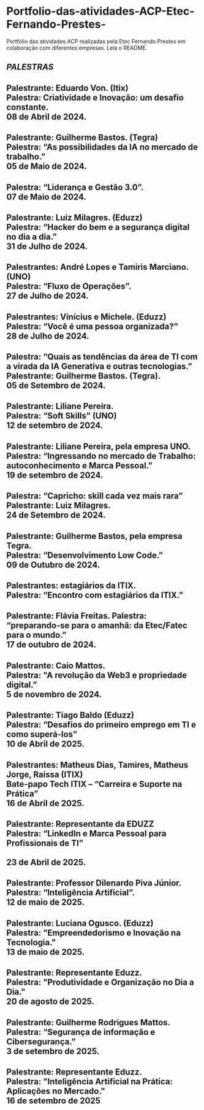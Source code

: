 # Portfolio-das-atividades-ACP-Etec-Fernando-Prestes-
Portfólio das atividades ACP realizadas pela Etec Fernando Prestes em colaboração com diferentes empresas. Leia o README.

*PALESTRAS*
-----------------------------------------------------------------------
Palestrante: Eduardo Von. (Itix)<br>
Palestra: Criatividade e Inovação: um desafio constante.<br>
08 de Abril de 2024.<br>
-----------------------------------------------------------------------
Palestrante: Guilherme Bastos. (Tegra)<br>
Palestra: “As possibilidades da IA no mercado de trabalho.”<br>
05 de Maio de 2024.<br>
-----------------------------------------------------------------------
Palestra: “Liderança e Gestão 3.0”.<br>
07 de Maio de 2024.<br>
-----------------------------------------------------------------------
Palestrante: Luiz Milagres. (Eduzz)<br>
Palestra: “Hacker do bem e a segurança digital no dia a dia.”<br>
31 de Julho de 2024.<br>
-----------------------------------------------------------------------
Palestrantes: André Lopes e Tamiris Marciano. (UNO)<br>
Palestra: “Fluxo de Operações”.<br>
27 de Julho de 2024.<br>
-----------------------------------------------------------------------
Palestrantes: Vinícius e Michele. (Eduzz)<br>
Palestra: “Você é uma pessoa organizada?”<br>
28 de Julho de 2024.<br>
-----------------------------------------------------------------------
Palestra: “Quais as tendências da área de TI com a virada da IA Generativa e outras tecnologias.”<br>
Palestrante: Guilherme Bastos. (Tegra).<br>
05 de Setembro de 2024.<br>
-----------------------------------------------------------------------
Palestrante: Liliane Pereira.<br>
Palestra: “Soft Skills” (UNO)<br>
12 de setembro de 2024.<br>
-----------------------------------------------------------------------
Palestrante: Liliane Pereira, pela empresa UNO.<br>
Palestra: “Ingressando no mercado de Trabalho: autoconhecimento e Marca Pessoal.”<br>
19 de setembro de 2024.<br>
-----------------------------------------------------------------------
Palestra: “Capricho: skill cada vez mais rara”<br>
Palestrante: Luiz Milagres.<br>
24 de Setembro de 2024.<br>
-----------------------------------------------------------------------
Palestrante: Guilherme Bastos, pela empresa Tegra.<br>
Palestra: “Desenvolvimento Low Code.”<br>
09 de Outubro de 2024.<br>
-----------------------------------------------------------------------
Palestrantes: estagiários da ITIX.<br>
Palestra: “Encontro com estagiários da ITIX.”<br>
-----------------------------------------------------------------------
Palestrante: Flávia Freitas.
Palestra: “preparando-se para o amanhã: da Etec/Fatec para o mundo.”<br>
17 de outubro de 2024.<br>
-----------------------------------------------------------------------
Palestrante: Caio Mattos.<br>
Palestra: "A revolução da Web3 e propriedade digital.”<br>
5 de novembro de 2024.<br>
-----------------------------------------------------------------------
Palestrante: Tiago Baldo (Eduzz)<br>
Palestra: “Desafios do primeiro emprego em TI e como superá-los”<br>
10 de Abril de 2025.<br>
-----------------------------------------------------------------------
Palestrantes: Matheus Dias, Tamires, Matheus Jorge, Raissa (ITIX)<br>
Bate-papo Tech ITIX – “Carreira e Suporte na Prática”<br>
16 de Abril de 2025.<br>
-----------------------------------------------------------------------
Palestrante: Representante da EDUZZ<br>
Palestra: “LinkedIn e Marca Pessoal para Profissionais de TI”<br>  
23 de Abril de 2025.<br>
-----------------------------------------------------------------------
Palestrante: Professor Dilenardo Piva Júnior.<br>
Palestra: “Inteligência Artificial”.<br>
12 de maio de 2025.<br>
-----------------------------------------------------------------------
Palestrante: Luciana Ogusco. (Eduzz)<br>
Palestra: "Empreendedorismo e Inovação na Tecnologia."<br>
13 de maio de 2025.<br>
-----------------------------------------------------------------------
Palestrante: Representante Eduzz.<br>
Palestra: "Produtividade e Organização no Dia a Dia."<br>
20 de agosto de 2025.<br>
-----------------------------------------------------------------------
Palestrante: Guilherme Rodrigues Mattos.<br>
Palestra: “Segurança de informação e Cibersegurança.”<br>
3 de setembro  de 2025.<br>
-----------------------------------------------------------------------
Palestrante: Representante Eduzz.<br>
Palestra: "Inteligência Artificial na Prática: Aplicações no Mercado."<br>
16 de setembro de 2025<br>
-----------------------------------------------------------------------
